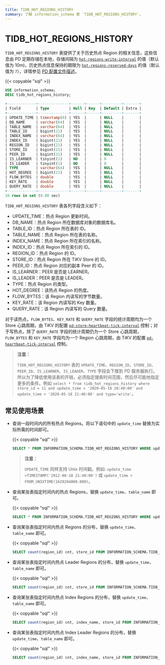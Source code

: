 ```yaml
---
title: TIDB_HOT_REGIONS_HISTORY
summary: 了解 information_schema 表 `TIDB_HOT_REGIONS_HISTORY`。
---
```


# TIDB_HOT_REGIONS_HISTORY

`TIDB_HOT_REGIONS_HISTORY` 表提供了关于历史热点 Region 的相关信息，这些信息由 PD 定期存储在本地，存储间隔为 [`hot-regions-write-interval`](/pd-configuration-file.md#hot-regions-write-interval-从-v540-版本开始引入) 的值（默认值为 10m)，历史热点信息保持的期限为 [`hot-regions-reserved-days`](/pd-configuration-file.md#hot-regions-reserved-days-从-v540-版本开始引入) 的值（默认值为 `7`），详情参见 [PD 配置文件描述](/pd-configuration-file.md#hot-regions-write-interval-从-v540-版本开始引入)。

{{< copyable "sql" >}}

```sql
USE information_schema;
DESC tidb_hot_regions_history;
```

```sql
+-------------+--------------+------+------+---------+-------+
| Field       | Type         | Null | Key  | Default | Extra |
+-------------+--------------+------+------+---------+-------+
| UPDATE_TIME | timestamp(6) | YES  |      | NULL    |       |
| DB_NAME     | varchar(64)  | YES  |      | NULL    |       |
| TABLE_NAME  | varchar(64)  | YES  |      | NULL    |       |
| TABLE_ID    | bigint(21)   | YES  |      | NULL    |       |
| INDEX_NAME  | varchar(64)  | YES  |      | NULL    |       |
| INDEX_ID    | bigint(21)   | YES  |      | NULL    |       |
| REGION_ID   | bigint(21)   | YES  |      | NULL    |       |
| STORE_ID    | bigint(21)   | YES  |      | NULL    |       |
| PEER_ID     | bigint(21)   | YES  |      | NULL    |       |
| IS_LEARNER  | tinyint(1)   | NO   |      | 0       |       |
| IS_LEADER   | tinyint(1)   | NO   |      | 0       |       |
| TYPE        | varchar(64)  | YES  |      | NULL    |       |
| HOT_DEGREE  | bigint(21)   | YES  |      | NULL    |       |
| FLOW_BYTES  | double       | YES  |      | NULL    |       |
| KEY_RATE    | double       | YES  |      | NULL    |       |
| QUERY_RATE  | double       | YES  |      | NULL    |       |
+-------------+--------------+------+------+---------+-------+
16 rows in set (0.00 sec)
```

`TIDB_HOT_REGIONS_HISTORY` 表各列字段含义如下：

* UPDATE_TIME：热点 Region 更新时间。
* DB_NAME：热点 Region 所在数据库对象的数据库名。
* TABLE_ID：热点 Region 所在表的 ID。
* TABLE_NAME：热点 Region 所在表的名称。
* INDEX_NAME：热点 Region 所在索引的名称。
* INDEX_ID：热点 Region 所在索引的 ID。
* REGION_ID：热点 Region 的 ID。
* STORE_ID：热点 Region 所在 TiKV Store 的 ID。
* PEER_ID：热点 Region 对应的副本 Peer 的 ID。
* IS_LEARNER：PEER 是否是 LEARNER。
* IS_LEADER：PEER 是否是 LEADER。
* TYPE：热点 Region 的类型。
* HOT_DEGREE：该热点 Region 的热度。
* FLOW_BYTES：该 Region 内读写的字节数量。
* KEY_RATE：该 Region 内读写的 Key 数量。
* QUERY_RATE：该 Region 内读写的 Query 数量。

对于读热点，`FLOW_BYTES`、`KEY_RATE` 和 `QUERY_RATE` 字段的统计周期均为一个 Store 心跳周期，由 TiKV 的配置 [`pd-store-heartbeat-tick-interval`](/tikv-configuration-file.md#pd-store-heartbeat-tick-interval) 控制；对于写热点，除了 `QUERY_RATE` 字段的统计周期仍为一个 Store 心跳周期，`FLOW_BYTES` 和 `KEY_RATE` 字段均为一个 Region 心跳周期，由 TiKV 的配置 [`pd-heartbeat-tick-interval`](/tikv-configuration-file.md#pd-heartbeat-tick-interval) 控制。

> **注意：**
>
> `TIDB_HOT_REGIONS_HISTORY` 表的 `UPDATE_TIME`、`REGION_ID`、`STORE_ID`、`PEER_ID`、`IS_LEARNER`、`IS_LEADER`、`TYPE` 字段会下推到 PD 服务器执行。所以为了降低使用该表的开销，必须指定搜索时间范围，然后尽可能地指定更多的条件。例如 `select * from tidb_hot_regions_history where store_id = 11 and update_time > '2020-05-18 20:40:00' and update_time < '2020-05-18 21:40:00' and type='write'`。

## 常见使用场景

* 查询一段时间内的所有热点 Regions。将以下语句中的 `update_time` 替换为实际所需的时间即可。

    {{< copyable "sql" >}}

    ```sql
    SELECT * FROM INFORMATION_SCHEMA.TIDB_HOT_REGIONS_HISTORY WHERE update_time >'2021-08-18 21:40:00' and update_time <'2021-09-19 00:00:00';
    ```

    > **注意：**
    >
    > `UPDATE_TIME` 同样支持 Unix 时间戳。例如: `update_time >TIMESTAMP('2012-08-18 21:40:00')` 或 `update_time > FROM_UNIXTIME(1629294000.000)`。

* 查询某张表指定时间内的热点 Regions，替换 `update_time`、`table_name` 即可。

    {{< copyable "sql" >}}

    ```SQL
    SELECT * FROM INFORMATION_SCHEMA.TIDB_HOT_REGIONS_HISTORY WHERE update_time >'2021-08-18 21:40:00' and update_time <'2021-09-19 00:00:00' and TABLE_NAME = 'table_name';
    ```

* 查询某张表指定时间内热点 Regions 的分布，替换 `update_time`、`table_name` 即可。

    {{< copyable "sql" >}}

    ```sql
    SELECT count(region_id) cnt, store_id FROM INFORMATION_SCHEMA.TIDB_HOT_REGIONS_HISTORY WHERE update_time >'2021-08-18 21:40:00' and update_time <'2021-09-19 00:00:00' and table_name = 'table_name' GROUP BY STORE_ID ORDER BY cnt DESC;
    ```

* 查询某张表指定时间内热点 Leader Regions 的分布，替换 `update_time`、`table_name` 即可。

    {{< copyable "sql" >}}

    ```sql
    SELECT count(region_id) cnt, store_id FROM INFORMATION_SCHEMA.TIDB_HOT_REGIONS_HISTORY WHERE update_time >'2021-08-18 21:40:00' and update_time <'2021-09-19 00:00:00' and table_name = 'table_name' and is_leader=1 GROUP BY STORE_ID ORDER BY cnt DESC;
    ```

* 查询某张表指定时间内热点 Index Regions 的分布，替换 `update_time`、`table_name` 即可。

    {{< copyable "sql" >}}

    ```sql
    SELECT count(region_id) cnt, index_name, store_id FROM INFORMATION_SCHEMA.TIDB_HOT_REGIONS_HISTORY WHERE update_time >'2021-08-18 21:40:00' and update_time <'2021-09-19 00:00:00' and table_name = 'table_name' group by index_name, store_id order by index_name,cnt desc;
    ```

* 查询某张表指定时间内热点 Index Leader Regions 的分布，替换 `update_time`、`table_name` 即可。

    {{< copyable "sql" >}}

    ```sql
    SELECT count(region_id) cnt, index_name, store_id FROM INFORMATION_SCHEMA.TIDB_HOT_REGIONS_HISTORY WHERE update_time >'2021-08-18 21:40:00' and update_time <'2022-09-19 00:00:00' and table_name = 'table_name' and is_leader=1 group by index_name, store_id order by index_name,cnt desc;
    ```